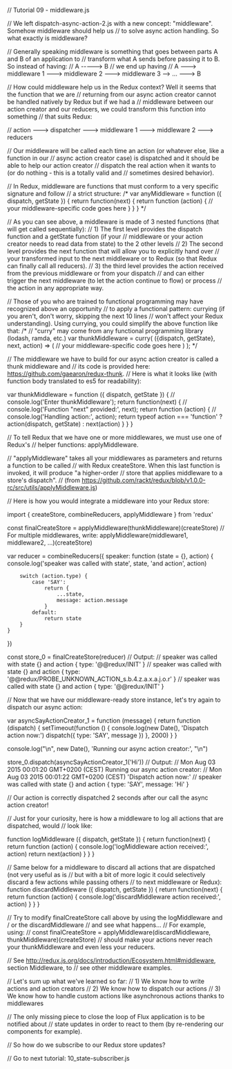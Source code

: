 // Tutorial 09 - middleware.js

// We left dispatch-async-action-2.js with a new concept: "middleware". Somehow middleware should help us
// to solve async action handling. So what exactly is middleware?

// Generally speaking middleware is something that goes between parts A and B of an application to
// transform what A sends before passing it to B. So instead of having:
// A -----> B
// we end up having
// A ---> middleware 1 ---> middleware 2 ---> middleware 3 --> ... ---> B

// How could middleware help us in the Redux context? Well it seems that the function that we are
// returning from our async action creator cannot be handled natively by Redux but if we had a
// middleware between our action creator and our reducers, we could transform this function into something
// that suits Redux:

// action ---> dispatcher ---> middleware 1 ---> middleware 2 ---> reducers

// Our middleware will be called each time an action (or whatever else, like a function in our
// async action creator case) is dispatched and it should be able to help our action creator
// dispatch the real action when it wants to (or do nothing - this is a totally valid and
// sometimes desired behavior).

// In Redux, middleware are functions that must conform to a very specific signature and follow
// a strict structure:
/*
    var anyMiddleware = function ({ dispatch, getState }) {
        return function(next) {
            return function (action) {
                // your middleware-specific code goes here
            }
        }
    }
*/

// As you can see above, a middleware is made of 3 nested functions (that will get called sequentially):
// 1) The first level provides the dispatch function and a getState function (if your
//     middleware or your action creator needs to read data from state) to the 2 other levels
// 2) The second level provides the next function that will allow you to explicitly hand over
//     your transformed input to the next middleware or to Redux (so that Redux can finally call all reducers).
// 3) the third level provides the action received from the previous middleware or from your dispatch
//     and can either trigger the next middleware (to let the action continue to flow) or process
//     the action in any appropriate way.

// Those of you who are trained to functional programming may have recognized above an opportunity
// to apply a functional pattern: currying (if you aren't, don't worry, skipping the next 10 lines
// won't affect your Redux understanding). Using currying, you could simplify the above function like that:
/*
    // "curry" may come from any functional programming library (lodash, ramda, etc.)
    var thunkMiddleware = curry(
        ({dispatch, getState}, next, action) => (
            // your middleware-specific code goes here
        )
    );
*/

// The middleware we have to build for our async action creator is called a thunk middleware and
// its code is provided here: https://github.com/gaearon/redux-thunk.
// Here is what it looks like (with function body translated to es5 for readability):

var thunkMiddleware = function ({ dispatch, getState }) {
    // console.log('Enter thunkMiddleware');
    return function(next) {
        // console.log('Function "next" provided:', next);
        return function (action) {
            // console.log('Handling action:', action);
            return typeof action === 'function' ?
                action(dispatch, getState) :
                next(action)
        }
    }
}

// To tell Redux that we have one or more middlewares, we must use one of Redux's
// helper functions: applyMiddleware.

// "applyMiddleware" takes all your middlewares as parameters and returns a function to be called
// with Redux createStore. When this last function is invoked, it will produce "a higher-order
// store that applies middleware to a store's dispatch".
// (from https://github.com/rackt/redux/blob/v1.0.0-rc/src/utils/applyMiddleware.js)

// Here is how you would integrate a middleware into your Redux store:

import { createStore, combineReducers, applyMiddleware } from 'redux'

const finalCreateStore = applyMiddleware(thunkMiddleware)(createStore)
// For multiple middlewares, write: applyMiddleware(middleware1, middleware2, ...)(createStore)

var reducer = combineReducers({
    speaker: function (state = {}, action) {
        console.log('speaker was called with state', state, 'and action', action)

        switch (action.type) {
            case 'SAY':
                return {
                    ...state,
                    message: action.message
                }
            default:
                return state
        }
    }
})

const store_0 = finalCreateStore(reducer)
// Output:
//     speaker was called with state {} and action { type: '@@redux/INIT' }
//     speaker was called with state {} and action { type: '@@redux/PROBE_UNKNOWN_ACTION_s.b.4.z.a.x.a.j.o.r' }
//     speaker was called with state {} and action { type: '@@redux/INIT' }

// Now that we have our middleware-ready store instance, let's try again to dispatch our async action:

var asyncSayActionCreator_1 = function (message) {
    return function (dispatch) {
        setTimeout(function () {
            console.log(new Date(), 'Dispatch action now:')
            dispatch({
                type: 'SAY',
                message
            })
        }, 2000)
    }
}

console.log("\n", new Date(), 'Running our async action creator:', "\n")

store_0.dispatch(asyncSayActionCreator_1('Hi'))
// Output:
//     Mon Aug 03 2015 00:01:20 GMT+0200 (CEST) Running our async action creator:
//     Mon Aug 03 2015 00:01:22 GMT+0200 (CEST) 'Dispatch action now:'
//     speaker was called with state {} and action { type: 'SAY', message: 'Hi' }

// Our action is correctly dispatched 2 seconds after our call the async action creator!

// Just for your curiosity, here is how a middleware to log all actions that are dispatched, would
// look like:

function logMiddleware ({ dispatch, getState }) {
    return function(next) {
        return function (action) {
            console.log('logMiddleware action received:', action)
            return next(action)
        }
    }
}

// Same below for a middleware to discard all actions that are dispatched (not very useful as is
// but with a bit of more logic it could selectively discard a few actions while passing others
// to next middleware or Redux):
function discardMiddleware ({ dispatch, getState }) {
    return function(next) {
        return function (action) {
            console.log('discardMiddleware action received:', action)
        }
    }
}

// Try to modify finalCreateStore call above by using the logMiddleware and / or the discardMiddleware
// and see what happens...
// For example, using:
//     const finalCreateStore = applyMiddleware(discardMiddleware, thunkMiddleware)(createStore)
// should make your actions never reach your thunkMiddleware and even less your reducers.

// See http://redux.js.org/docs/introduction/Ecosystem.html#middleware, section Middleware, to
// see other middleware examples.

// Let's sum up what we've learned so far:
// 1) We know how to write actions and action creators
// 2) We know how to dispatch our actions
// 3) We know how to handle custom actions like asynchronous actions thanks to middlewares

// The only missing piece to close the loop of Flux application is to be notified about
// state updates in order to react to them (by re-rendering our components for example).

// So how do we subscribe to our Redux store updates?

// Go to next tutorial: 10_state-subscriber.js

